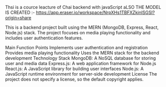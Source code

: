 Thsi is a cource leacture of Chai backend  with javaScript 
aLSO THE MODEL  IS CREATED :- https://app.eraser.io/workspace/NrpXHs1TBFXZkinISGSI?origin=share


This is a backend project built using the MERN (MongoDB, Express, React, Node.js) stack. The project focuses on media playing functionality and includes user authentication features.

Main Function Points
Implements user authentication and registration
Provides media playing functionality
Uses the MERN stack for the backend development
Technology Stack
MongoDB: A NoSQL database for storing user and media data
Express.js: A web application framework for Node.js
React.js: A JavaScript library for building user interfaces
Node.js: A JavaScript runtime environment for server-side development
License
The project does not specify a license, so the default copyright applies.
